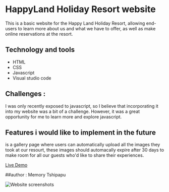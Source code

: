 # HappyLand Holiday Resort website
This is a basic website for the Happy Land Holiday Resort, allowing end-users to learn more about us and what we have to offer, as well as make online reservations at the resort.

## Technology and tools 
* HTML
* CSS
* Javascript
* Visual studio code

## Challenges :
I was only recently exposed to javascript, so I believe that incorporating it into my website was a bit of a challenge. However, it was a great opportunity for me to learn more and explore javascript.

## Features i would like to implement in the future 
is a gallery page where users can automatically upload all the images they took at our resourt, these images should automacally expire after 30 days to make room for all our guests who'd like to share their experiences.

[Live Demo](https://www.google.com)

##author :
Memory Tshipapu 

 ![Website screenshots](/images/"screen1.png")

